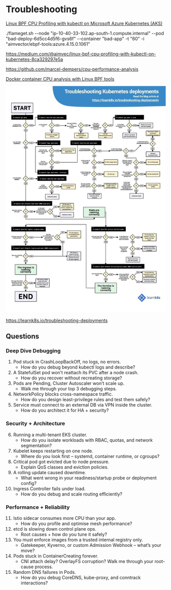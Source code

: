 # Troubleshooting

[Linux BPF CPU Profiling with kubectl on Microsoft Azure Kubernetes (AKS)](https://www.youtube.com/watch?v=TMwHWofbMtY)

./flameget.sh --node "ip-10-40-33-102.ap-south-1.compute.internal" --pod "bad-deploy-6d5cc4d5f6-gvs6f" --container "bad-app" -t "60" -i "aimvector/ebpf-tools:azure.4.15.0.1061"

https://medium.com/@aimvec/linux-bpf-cpu-profiling-with-kubectl-on-kubernetes-8ca329297e5a

https://github.com/marcel-dempers/cpu-performance-analysis

[Docker container CPU analysis with Linux BPF tools](https://www.youtube.com/watch?v=mGcu7C-YVM0)

![image](../../media/DevOps-Kubernetes-Troubleshooting-image2.jpg)

https://learnk8s.io/troubleshooting-deployments

## Questions

### Deep Dive Debugging

1. Pod stuck in CrashLoopBackOff, no logs, no errors.
    - How do you debug beyond kubectl logs and describe?
2. A StatefulSet pod won’t reattach its PVC after a node crash.
    - How do you recover without recreating storage?
3. Pods are Pending, Cluster Autoscaler won’t scale up.
    - Walk me through your top 3 debugging steps.
4. NetworkPolicy blocks cross-namespace traffic.
    - How do you design least-privilege rules and test them safely?
5. Service must connect to an external DB via VPN inside the cluster.
    - How do you architect it for HA + security?

### Security + Architecture

6. Running a multi-tenant EKS cluster.
    - How do you isolate workloads with RBAC, quotas, and network segmentation?
7. Kubelet keeps restarting on one node.
    - Where do you look first – systemd, container runtime, or cgroups?
8. Critical pod got evicted due to node pressure.
    - Explain QoS classes and eviction policies.
9. A rolling update caused downtime.
    - What went wrong in your readiness/startup probe or deployment config?
10. Ingress Controller fails under load.
    - How do you debug and scale routing efficiently?

### Performance + Reliability

11. Istio sidecar consumes more CPU than your app.
    - How do you profile and optimise mesh performance?
12. etcd is slowing down control plane ops.
    - Root causes + how do you tune it safely?
13. You must enforce images from a trusted internal registry only.
    - Gatekeeper, Kyverno, or custom Admission Webhook – what’s your move?
14. Pods stuck in ContainerCreating forever.
    - CNI attach delay? OverlayFS corruption? Walk me through your root-cause process.
15. Random DNS failures in Pods.
    - How do you debug CoreDNS, kube-proxy, and conntrack interactions?

